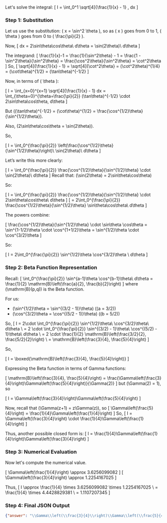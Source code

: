 Let's solve the integral:
\[
I = \int_0^1 \sqrt[4]{\frac{1}{x} - 1} \, dx
\]

### Step 1: Substitution

Let us use the substitution:
\( x = \sin^2 \theta \), so as \( x \) goes from 0 to 1, \( \theta \) goes from 0 to \( \frac{\pi}{2} \).

Now,
\[
dx = 2\sin\theta\cos\theta\ d\theta = \sin(2\theta)\ d\theta
\]

The integrand:
\[
\frac{1}{x}-1 = \frac{1}{\sin^2\theta} - 1 = \frac{1 - \sin^2\theta}{\sin^2\theta} = \frac{\cos^2\theta}{\sin^2\theta} = \cot^2\theta
\]
So,
\[
\sqrt[4]{\frac{1}{x} - 1}
= \sqrt[4]{\cot^2\theta}
= (\cot^2\theta)^{1/4}
= (\cot\theta)^{1/2}
= (\tan\theta)^{-1/2}
\]

Now, in terms of \( \theta \):

\[
I = \int_{x=0}^{x=1} \sqrt[4]{\frac{1}{x} - 1} dx = \int_{\theta=0}^{\theta=\frac{\pi}{2}} (\tan\theta)^{-1/2} \cdot 2\sin\theta\cos\theta\, d\theta
\]

But \((\tan\theta)^{-1/2} = (\cot\theta)^{1/2} = \frac{\cos^{1/2}\theta}{\sin^{1/2}\theta}\).

Also, \(2\sin\theta\cos\theta = \sin(2\theta)\).

So,

\[
I = \int_0^{\frac{\pi}{2}} \left(\frac{\cos^{1/2}\theta}{\sin^{1/2}\theta}\right)\ \sin(2\theta)\ d\theta
\]

Let’s write this more clearly:

\[
I = \int_0^{\frac{\pi}{2}} \frac{\cos^{1/2}\theta}{\sin^{1/2}\theta} \cdot \sin(2\theta)\ d\theta
\]
Recall that:
\(\sin(2\theta) = 2\sin\theta\cos\theta\)

So:

\[
I = \int_0^{\frac{\pi}{2}} \frac{\cos^{1/2}\theta}{\sin^{1/2}\theta} \cdot 2\sin\theta\cos\theta\ d\theta
\]
\[
= 2\int_0^{\frac{\pi}{2}} \frac{\cos^{1/2}\theta}{\sin^{1/2}\theta} \sin\theta\cos\theta\ d\theta
\]

The powers combine:

\[
\frac{\cos^{1/2}\theta}{\sin^{1/2}\theta} \cdot \sin\theta \cos\theta 
= \sin^{1-1/2}\theta \cdot \cos^{1+1/2}\theta
= \sin^{1/2}\theta \cdot \cos^{3/2}\theta 
\]

So:

\[
I = 2\int_0^{\frac{\pi}{2}} \sin^{1/2}\theta \cos^{3/2}\theta \ d\theta
\]

### Step 2: Beta Function Representation

Recall:
\[
\int_0^{\frac{\pi}{2}} \sin^{a-1}\theta \cos^{b-1}\theta\ d\theta = \frac{1}{2} \mathrm{B}\left(\frac{a}{2}, \frac{b}{2}\right)
\]
where \(\mathrm{B}(p,q)\) is the Beta function.

For us:
- \(\sin^{1/2}\theta = \sin^{(3/2 - 1)}\theta\) (\(a = 3/2\))
- \(\cos^{3/2}\theta = \cos^{(5/2 - 1)}\theta\) (\(b = 5/2\))

So,
\[
I = 2\cdot \int_0^{\frac{\pi}{2}} \sin^{1/2}\theta\ \cos^{3/2}\theta\ d\theta \\
= 2 \cdot \int_0^{\frac{\pi}{2}} \sin^{(3/2) - 1}\theta\ \cos^{(5/2) - 1}\theta\ d\theta \\
= 2 \cdot \frac{1}{2} \mathrm{B}\left(\frac{3/2}{2}, \frac{5/2}{2}\right) \\
= \mathrm{B}\left(\frac{3}{4}, \frac{5}{4}\right)
\]

So,

\[
I = \boxed{\mathrm{B}\left(\frac{3}{4}, \frac{5}{4}\right)}
\]

Expressing the Beta function in terms of Gamma functions:

\[
\mathrm{B}\left(\frac{3}{4}, \frac{5}{4}\right) = \frac{\Gamma\left(\frac{3}{4}\right)\Gamma\left(\frac{5}{4}\right)}{\Gamma(2)}
\]
but \(\Gamma(2) = 1\), so

\[
I = \Gamma\left(\frac{3}{4}\right)\Gamma\left(\frac{5}{4}\right)
\]

Now, recall that \(\Gamma(z+1) = z\Gamma(z)\), so
\[
\Gamma\left(\frac{5}{4}\right) = \frac{1}{4}\Gamma\left(\frac{1}{4}\right)
\]
So,
\[
I = \Gamma\left(\frac{3}{4}\right) \cdot \frac{1}{4}\Gamma\left(\frac{1}{4}\right)
\]

Thus, another possible closed form is:
\[
I = \frac{1}{4}\Gamma\left(\frac{1}{4}\right)\Gamma\left(\frac{3}{4}\right)
\]

### Step 3: Numerical Evaluation

Now let's compute the numerical value.

\[
\Gamma\left(\frac{1}{4}\right) \approx 3.6256099082
\]
\[
\Gamma\left(\frac{3}{4}\right) \approx 1.2254167025
\]

Thus,
\[
I \approx \frac{1}{4} \times 3.6256099082 \times 1.2254167025 \\
= \frac{1}{4} \times 4.4428829381 \\
= 1.1107207345
\]

### Step 4: Final JSON Output

```json
{"answer": "\\Gamma\\left(\\frac{3}{4}\\right)\\Gamma\\left(\\frac{5}{4}\\right)", "numerical_answer": "1.1107207345"}
```